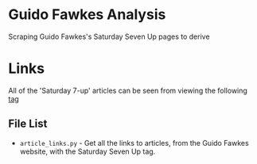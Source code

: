 # Guido Fawkes Analysis

Scraping Guido Fawkes's Saturday Seven Up pages to derive

# Links

All of the 'Saturday 7-up' articles can be seen from viewing the following [tag](https://order-order.com/tag/saturday-seven-up/)

## File List

- ```article_links.py``` - Get all the links to articles, from the Guido Fawkes website, with the Saturday Seven Up tag.